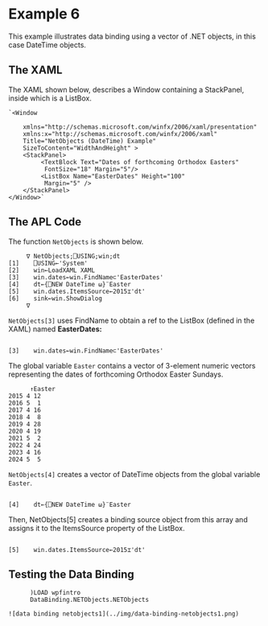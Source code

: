 # Example 6

This example illustrates data binding using a vector of .NET objects, in this case DateTime objects.

## The XAML

The XAML shown below,  describes a Window containing a StackPanel, inside which is a ListBox.
```apl
`<Window 

    xmlns="http://schemas.microsoft.com/winfx/2006/xaml/presentation"
    xmlns:x="http://schemas.microsoft.com/winfx/2006/xaml"
    Title="NetObjects (DateTime) Example"
    SizeToContent="WidthAndHeight" >
    <StackPanel>
         <TextBlock Text="Dates of forthcoming Orthodox Easters"
          FontSize="18" Margin="5"/>
         <ListBox Name="EasterDates" Height="100"
          Margin="5" />
    </StackPanel>
</Window>`
```

## The APL Code

The function `NetObjects` is shown below.
```apl
     ∇ NetObjects;⎕USING;win;dt
[1]    ⎕USING←'System'
[2]    win←LoadXAML XAML
[3]    win.dates←win.FindName⊂'EasterDates'
[4]    dt←{⎕NEW DateTime ⍵}¨Easter
[5]    win.dates.ItemsSource←2015⌶'dt'
[6]    sink←win.ShowDialog
     ∇

```

`NetObjects[3]` uses FindName to obtain a ref to the ListBox (defined in the XAML) named **EasterDates:**
```apl

[3]    win.dates←win.FindName⊂'EasterDates'
```

The global variable `Easter` contains a vector of 3-element numeric vectors representing the dates of forthcoming Orthodox Easter Sundays.
```apl
      ↑Easter
2015 4 12
2016 5  1
2017 4 16
2018 4  8
2019 4 28
2020 4 19
2021 5  2
2022 4 24
2023 4 16
2024 5  5

```

`NetObjects[4]` creates a vector of DateTime objects from the global variable `Easter`.
```apl

[4]    dt←{⎕NEW DateTime ⍵}¨Easter
```

Then, NetObjects[5] creates a binding source object from this array and assigns it to the ItemsSource property of the ListBox.
```apl

[5]    win.dates.ItemsSource←2015⌶'dt'
```

## Testing the Data Binding
```apl
      )LOAD wpfintro
      DataBinding.NETObjects.NETObjects

```
```apl
![data binding netobjects1](../img/data-binding-netobjects1.png)
```
